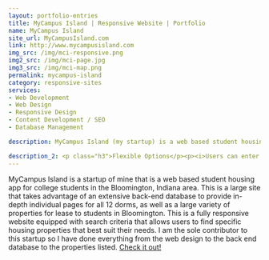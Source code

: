 ```yaml
---
layout: portfolio-entries
title: MyCampus Island | Responsive Website | Portfolio
name: MyCampus Island
site_url: MyCampusIsland.com
link: http://www.mycampusisland.com
img_src: /img/mci-responsive.png
img2_src: /img/mci-page.jpg
img3_src: /img/mci-map.png
permalink: mycampus-island
category: responsive-sites
services:
- Web Development
- Web Design
- Responsive Design
- Content Development / SEO
- Database Management

description: MyCampus Island (my startup) is a web based student housing app for college students in the Bloomington, Indiana area. This is a large site that takes advantage of an extensive back-end database to provide...

description_2: <p class="h3">Flexible Options</p><p><i>Users can enter search criteria and browse the results in either a map view or list view format. Search for properties that are currently available or choose the housing encyclopedia option and search through all properties in the database whether currently available or not.</i></p>
---
```


MyCampus Island is a startup of mine that is a web based student housing app for college students in the Bloomington, Indiana area. This is a large site that takes advantage of an extensive back-end database to provide in-depth individual pages for all 12 dorms, as well as a large variety of properties for lease to students in Bloomington. This is a fully responsive website equipped with search criteria that allows users to find specific housing properties that best suit their needs. I am the sole contributor to this startup so I have done everything from the web design to the back end database to the properties listed. <a href='http://www.mycampusisland.com' target='_blank'>Check it out!</a>